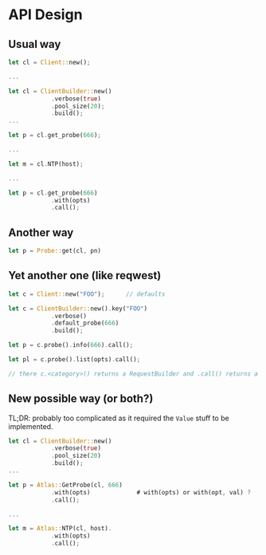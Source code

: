 # API Design

## Usual way

```rs
let cl = Client::new();

...

let cl = ClientBuilder::new()
            .verbose(true)
            .pool_size(20);
            .build();
...

let p = cl.get_probe(666);

...

let m = cl.NTP(host);     

...

let p = cl.get_probe(666)
            .with(opts)
            .call();       
```

## Another way

```rs
let p = Probe::get(cl, pn)
```

## Yet another one (like reqwest)

```rs
let c = Client::new("FOO");      // defaults

let c = ClientBuilder::new().key("FOO")
            .verbose()
            .default_probe(666)
            .build();

let p = c.probe().info(666).call();

let pl = c.probe().list(opts).call();

// there c.<category>() returns a RequestBuilder and .call() returns a Response.
```


## New possible way (or both?)

TL;DR: probably too complicated as it required the `Value` stuff to be implemented.

```rs
let cl = ClientBuilder::new()
            .verbose(true)
            .pool_size(20)
            .build();
...

let p = Atlas::GetProbe(cl, 666)
            .with(opts)             # with(opts) or with(opt, val) ?
            .call();

...

let m = Atlas::NTP(cl, host).
            .with(opts)
            .call();
            

```
